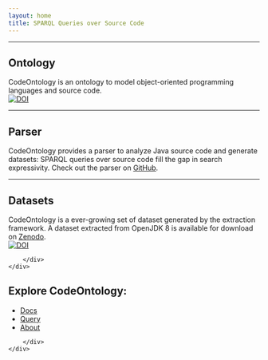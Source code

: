 ```yaml
---
layout: home
title: SPARQL Queries over Source Code
---
```


<section id="services">
    <div id="ontology" class="content-section-a">
        <div class="container">
            <div class="row">
                <div class="col-lg-5 col-sm-6">
                    <hr class="section-heading-spacer">
                    <div class="clearfix"></div>
                    <h2 class="section-heading">Ontology</h2>
                    <div class="lead">
                    CodeOntology is an ontology to model object-oriented programming languages and source code.
                    </div>
                    <div class="doi">
                        <a href="https://doi.org/10.5281/zenodo.577939"><img src="https://zenodo.org/badge/DOI/10.5281/zenodo.577939.svg" alt="DOI"></a>
                    </div>
                </div>
                <div class="col-lg-5 col-lg-offset-2 col-sm-6">
                    <img class="img-responsive" src="public/img/cloud-network.svg" alt="">
                </div>
            </div>
        </div>
    </div>
    <div id="framework" class="content-section-b">
        <div class="container">
            <div class="row">
                <div class="col-lg-5 col-lg-offset-1 col-sm-push-6  col-sm-6">
                    <hr class="section-heading-spacer">
                    <div class="clearfix"></div>
                    <h2 class="section-heading">Parser</h2>
                    <div class="lead">
                    CodeOntology provides a parser to analyze Java source code and generate datasets: SPARQL queries over
                    source code fill the gap in search expressivity. Check out the parser on <a class="relevant" href="https://github.com/codeontology/parser">GitHub</a>.
                    </div>
                </div>
                <div class="col-lg-5 col-sm-pull-6  col-sm-6">
                  <img class="img-responsive" src="public/img/cloud-tool.svg" alt="">
                </div>
            </div>
        </div>
    </div>
    <div class="content-section-a">
        <div id="datasets" class="container">
            <div class="row">
                <div class="col-lg-5 col-sm-6">
                    <hr class="section-heading-spacer">
                    <div class="clearfix"></div>
                    <h2 class="section-heading">Datasets</h2>
                    <div class="lead">
                    CodeOntology is a ever-growing set of dataset generated by the extraction framework. A dataset extracted from OpenJDK 8 is available for download on <a class="relevant" href="http://doi.org/10.5281/zenodo.579977">Zenodo</a>.
                    </div>
                    <div class="doi">
                        <a href="https://doi.org/10.5281/zenodo.579977"><img src="https://zenodo.org/badge/DOI/10.5281/zenodo.579977.svg" alt="DOI"></a>
                    </div>
                </div>
                <div class="col-lg-5 col-lg-offset-2 col-sm-6">
                    <img class="img-responsive" src="public/img/cloud-world.svg" alt="">
                </div>
            </div>

        </div>
    </div>
</section>



<section id="contact">
	<div class="banner">
		<div class="container">
			<div class="row">
				<div class="col-lg-6">
					<h2>Explore CodeOntology:</h2>
				</div>
				<div class="col-lg-6">
					<ul class="list-inline banner-social-buttons">
						<li><a href="{{ site.baseurl }}/docs" class="btn btn-default btn-lg">Docs</a></li>
						<li><a href="{{ site.baseurl }}/query" class="btn btn-default btn-lg">Query</a></li>
						<li><a href="{{ site.baseurl }}/about" class="btn btn-default btn-lg">About</a></li>
					</ul>
				</div>
			</div>

		</div>
	</div>
</section>
